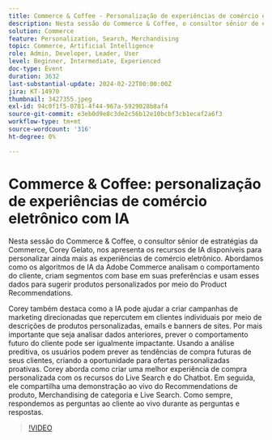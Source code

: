 ```yaml
---
title: Commerce & Coffee - Personalização de experiências de comércio eletrônico com IA
description: Nesta sessão do Commerce & Coffee, o consultor sênior de estratégias da Commerce, Corey Gelato, nos apresenta os recursos de IA disponíveis para personalizar ainda mais as experiências de comércio eletrônico. Abordamos como os algoritmos de IA da Adobe Commerce analisam o comportamento do cliente, criam segmentos com base em suas preferências e usam esses dados para sugerir produtos personalizados por meio do Product Recommendations. Corey também destaca como a IA pode ajudar a criar campanhas de marketing direcionadas que repercutem em clientes individuais por meio de descrições de produtos personalizadas, emails e banners de sites. Por mais importante que seja analisar dados anteriores, prever o comportamento futuro do cliente pode ser igualmente impactante. Usando a análise preditiva, os usuários podem prever as tendências de compra futuras de seus clientes, criando a oportunidade para ofertas personalizadas proativas. Corey aborda como criar uma melhor experiência de compra personalizada com os recursos do Live Search e do Chatbot. Em seguida, ele compartilha uma demonstração ao vivo do Recommendations de produto, Merchandising de categoria e Live Search. Como sempre, respondemos as perguntas ao cliente ao vivo durante as perguntas e respostas.
solution: Commerce
feature: Personalization, Search, Merchandising
topic: Commerce, Artificial Intelligence
role: Admin, Developer, Leader, User
level: Beginner, Intermediate, Experienced
doc-type: Event
duration: 3632
last-substantial-update: 2024-02-22T00:00:00Z
jira: KT-14970
thumbnail: 3427355.jpeg
exl-id: 94c0f1f5-0781-4f44-967a-5929028b8af4
source-git-commit: e3eb0d9e8c3de2c56b12e10bcbf3cb1ecaf2a6f3
workflow-type: tm+mt
source-wordcount: '316'
ht-degree: 0%

---
```


# Commerce &amp; Coffee: personalização de experiências de comércio eletrônico com IA

Nesta sessão do Commerce &amp; Coffee, o consultor sênior de estratégias da Commerce, Corey Gelato, nos apresenta os recursos de IA disponíveis para personalizar ainda mais as experiências de comércio eletrônico. Abordamos como os algoritmos de IA da Adobe Commerce analisam o comportamento do cliente, criam segmentos com base em suas preferências e usam esses dados para sugerir produtos personalizados por meio do Product Recommendations.

Corey também destaca como a IA pode ajudar a criar campanhas de marketing direcionadas que repercutem em clientes individuais por meio de descrições de produtos personalizadas, emails e banners de sites. Por mais importante que seja analisar dados anteriores, prever o comportamento futuro do cliente pode ser igualmente impactante. Usando a análise preditiva, os usuários podem prever as tendências de compra futuras de seus clientes, criando a oportunidade para ofertas personalizadas proativas. Corey aborda como criar uma melhor experiência de compra personalizada com os recursos do Live Search e do Chatbot. Em seguida, ele compartilha uma demonstração ao vivo do Recommendations de produto, Merchandising de categoria e Live Search. Como sempre, respondemos as perguntas ao cliente ao vivo durante as perguntas e respostas.

>[!VIDEO](https://video.tv.adobe.com/v/3427493/?learn=on)
